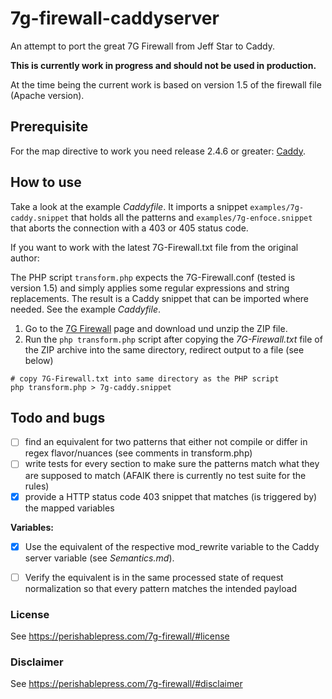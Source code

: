 # 7g-firewall-caddyserver
An attempt to port the great 7G Firewall from Jeff Star to Caddy.

**This is currently work in progress and should not be used in production.**

At the time being the current work is based on version 1.5 of the firewall file (Apache version).

## Prerequisite

For the map directive to work you need release 2.4.6 or greater: [Caddy](https://github.com/Caddy/caddy/releases/tag/v2.4.6).

## How to use

Take a look at the example _Caddyfile_. It imports a snippet `examples/7g-caddy.snippet` that holds all the patterns and `examples/7g-enfoce.snippet` that aborts the connection with a 403 or 405 status code.

If you want to work with the latest 7G-Firewall.txt file from the original author:

The PHP script `transform.php` expects the 7G-Firewall.conf (tested is version 1.5) and simply applies some regular expressions and string replacements. The result is a Caddy snippet that can be imported where needed. See the example _Caddyfile_.

1. Go to the [7G Firewall](https://perishablepress.com/7g-firewall/#download) page and download und unzip the ZIP file.
2. Run the `php transform.php` script after copying the _7G-Firewall.txt_ file of the ZIP archive into the same directory, redirect output to a file (see below)

```
# copy 7G-Firewall.txt into same directory as the PHP script
php transform.php > 7g-caddy.snippet
```

## Todo and bugs

- [ ] find an equivalent for two patterns that either not compile or differ in regex flavor/nuances (see comments in transform.php)
- [ ] write tests for every section to make sure the patterns match what they are supposed to match (AFAIK there is currently no test suite for the rules)
- [x] provide a HTTP status code 403 snippet that matches (is triggered by) the mapped variables

**Variables:**
- [x] Use the equivalent of the respective mod_rewrite variable to the Caddy server variable (see _Semantics.md_).
- [ ] Verify the equivalent is in the same processed state of request normalization so that every pattern matches the intended payload


### License

See https://perishablepress.com/7g-firewall/#license

### Disclaimer

See https://perishablepress.com/7g-firewall/#disclaimer
